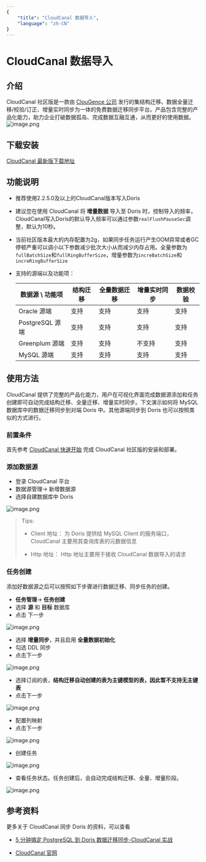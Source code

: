 ```yaml
---
{
    "title": "CloudCanal 数据导入",
    "language": "zh-CN"
}
---
```


<!--
Licensed to the Apache Software Foundation (ASF) under one
or more contributor license agreements.  See the NOTICE file
distributed with this work for additional information
regarding copyright ownership.  The ASF licenses this file
to you under the Apache License, Version 2.0 (the
"License"); you may not use this file except in compliance
with the License.  You may obtain a copy of the License at

  http://www.apache.org/licenses/LICENSE-2.0

Unless required by applicable law or agreed to in writing,
software distributed under the License is distributed on an
"AS IS" BASIS, WITHOUT WARRANTIES OR CONDITIONS OF ANY
KIND, either express or implied.  See the License for the
specific language governing permissions and limitations
under the License.
-->

# CloudCanal 数据导入

## 介绍

CloudCanal 社区版是一款由 [ClouGence 公司](https://www.clougence.com) 发行的集结构迁移、数据全量迁移/校验/订正、增量实时同步为一体的免费数据迁移同步平台。产品包含完整的产品化能力，助力企业打破数据孤岛、完成数据互融互通，从而更好的使用数据。
![image.png](/images/cloudcanal/cloudcanal-1.jpg)

## 下载安装

[CloudCanal 最新版下载地址](https://www.clougence.com/)

## 功能说明

- 推荐使用2.2.5.0及以上的CloudCanal版本写入Doris
- 建议您在使用 CloudCanal 将 **增量数据** 导入至 Doris 时，控制导入的频率，CloudCanal写入Doris的默认导入频率可以通过参数`realFlushPauseSec`调整，默认为10秒。
- 当前社区版本最大的内存配置为2g，如果同步任务运行产生OOM异常或者GC停顿严重可以调小以下参数减少批次大小从而减少内存占用。全量参数为`fullBatchSize`和`fullRingBufferSize`，增量参数为`increBatchSize`和`increRingBufferSize`
- 支持的源端以及功能项：

  | 数据源 \ 功能项 | 结构迁移 | 全量数据迁移 | 增量实时同步 | 数据校验 |
    | --- | --- | --- | --- | --- |
  | Oracle 源端 | 支持 | 支持 | 支持 | 支持 |
  | PostgreSQL 源端 | 支持 | 支持 | 支持 | 支持 |
  | Greenplum 源端 | 支持 | 支持 | 不支持 | 支持 |
  | MySQL 源端 | 支持 | 支持 | 支持 | 支持 |

## 使用方法

CloudCanal 提供了完整的产品化能力，用户在可视化界面完成数据源添加和任务创建即可自动完成结构迁移、全量迁移、增量实时同步。下文演示如何将 MySQL 数据库中的数据迁移同步到对端 Doris 中。其他源端同步到 Doris 也可以按照类似的方式进行。

### 前置条件

首先参考 [CloudCanal 快速开始](https://www.clougence.com/cc-doc/quick/quick_start) 完成 CloudCanal 社区版的安装和部署。

### 添加数据源

- 登录 CloudCanal 平台
- 数据源管理-> 新增数据源
- 选择自建数据库中 Doris

![image.png](/images/cloudcanal/cloudcanal-1.png)

> Tips:
>
> - Client 地址： 为 Doris 提供给 MySQL Client 的服务端口，CloudCanal 主要用其查询库表的元数据信息
>
> - Http 地址： Http 地址主要用于接收 CloudCanal 数据导入的请求

### 任务创建

添加好数据源之后可以按照如下步骤进行数据迁移、同步任务的创建。

- **任务管理**-> **任务创建**
- 选择 **源** 和 **目标** 数据库
- 点击 下一步

![image.png](/images/cloudcanal/cloudcanal-2.png)

- 选择 **增量同步**，并且启用 **全量数据初始化**
- 勾选 DDL 同步
- 点击下一步

![image.png](/images/cloudcanal/cloudcanal-3.png)

- 选择订阅的表，**结构迁移自动创建的表为主键模型的表，因此暂不支持无主键表**
- 点击下一步

![image.png](/images/cloudcanal/cloudcanal-5.png)

- 配置列映射
- 点击下一步

![image.png](/images/cloudcanal/cloudcanal-6.png)

- 创建任务

![image.png](/images/cloudcanal/cloudcanal-7.png)

- 查看任务状态。任务创建后，会自动完成结构迁移、全量、增量阶段。

![image.png](/images/cloudcanal/cloudcanal-8.jpg)

## 参考资料

更多关于 CloudCanal 同步 Doris 的资料，可以查看

- [5 分钟搞定 PostgreSQL 到 Doris 数据迁移同步-CloudCanal 实战](https://www.clougence.com/cc-doc/blog/postgresql_doris_sync/)

- [CloudCanal 官网](https://www.clougence.com/)
